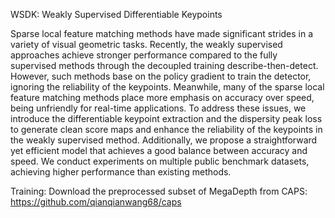 WSDK: Weakly Supervised Differentiable Keypoints

Sparse local feature matching methods have made significant strides in a variety of visual geometric tasks. Recently, the weakly supervised approaches achieve stronger performance compared to the fully supervised methods through the decoupled training describe-then-detect. However, such methods base on the policy gradient to train the detector, ignoring the reliability of the keypoints. Meanwhile, many of the sparse local feature matching methods place more emphasis on accuracy over speed, being unfriendly for real-time applications. To address these issues, we introduce the differentiable keypoint extraction and the dispersity peak loss to generate clean score maps and enhance the reliability of the keypoints in the weakly supervised method. Additionally, we propose a straightforward yet efficient model that achieves a good balance between accuracy and speed. We conduct experiments on multiple public benchmark datasets, achieving higher performance than existing methods. 

Training: Download the preprocessed subset of MegaDepth from CAPS: https://github.com/qianqianwang68/caps

